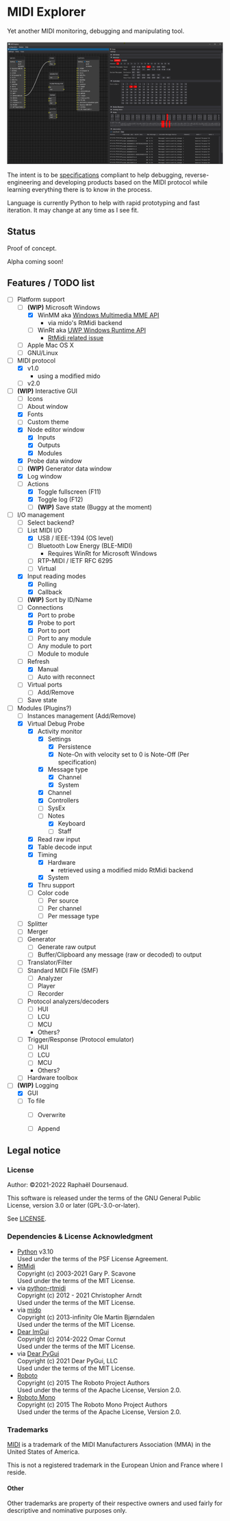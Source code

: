 MIDI Explorer
=============

Yet another MIDI monitoring, debugging and manipulating tool.

![GUI](_screenshots/GUIwithcontrollersandnotes.png)

The intent is to be [specifications](https://www.midi.org/specifications) compliant to help debugging,
reverse-engineering and developing products based on the MIDI protocol while learning everything there is to know in the
process.

Language is currently Python to help with rapid prototyping and fast iteration. It may change at any time as I see fit.


Status
------

Proof of concept.

Alpha coming soon!


Features / TODO list
--------------------

- [ ] Platform support
  - [ ] **(WIP)** Microsoft Windows
    - [x] WinMM aka [Windows Multimedia MME API](https://docs.microsoft.com/fr-fr/windows/win32/api/mmeapi/)
      - via mido's RtMidi backend
    - [ ] WinRt aka [UWP Windows Runtime API](https://docs.microsoft.com/en-us/uwp/api/windows.devices.midi)
      - [RtMidi related  issue](https://github.com/thestk/rtmidi/issues/145)
  - [ ] Apple Mac OS X
  - [ ] GNU/Linux
- [ ] MIDI protocol
  - [x] v1.0
    - using a modified mido
  - [ ] v2.0
- [ ] **(WIP)** Interactive GUI
  - [ ] Icons
  - [ ] About window
  - [x] Fonts
  - [ ] Custom theme
  - [X] Node editor window
    - [X] Inputs
    - [X] Outputs
    - [x] Modules
  - [x] Probe data window
  - [ ] **(WIP)** Generator data window
  - [x] Log window
  - [ ] Actions
    - [x] Toggle fullscreen (F11)
    - [x] Toggle log (F12)
    - [ ] **(WIP)** Save state (Buggy at the moment)
- [ ] I/O management
  - [ ] Select backend?
  - [ ] List MIDI I/O
    - [x] USB / IEEE-1394 (OS level)
    - [ ] Bluetooth Low Energy (BLE-MIDI)
      - Requires WinRt for Microsoft Windows
    - [ ] RTP-MIDI / IETF RFC 6295
    - [ ] Virtual
  - [x] Input reading modes
    - [x] Polling
    - [x] Callback
  - [ ] **(WIP)** Sort by ID/Name
  - [ ] Connections
    - [x] Port to probe
    - [x] Probe to port
    - [x] Port to port
    - [ ] Port to any module
    - [ ] Any module to port
    - [ ] Module to module
  - [ ] Refresh
    - [X] Manual
    - [ ] Auto with reconnect
  - [ ] Virtual ports
    - [ ] Add/Remove
  - [ ] Save state
- [ ] Modules (Plugins?)
  - [ ] Instances management (Add/Remove)
  - [x] Virtual Debug Probe
    - [x] Activity monitor
      - [x] Settings
        - [x] Persistence
        - [x] Note-On with velocity set to 0 is Note-Off (Per specification)
      - [x] Message type
        - [x] Channel
        - [x] System
      - [x] Channel
      - [x] Controllers
      - [ ] SysEx
      - [ ] Notes
        - [x] Keyboard
        - [ ] Staff
    - [x] Read raw input
    - [x] Table decode input
    - [x] Timing
      - [x] Hardware
        - retrieved using a modified mido RtMidi backend
      - [x] System
    - [x] Thru support
    - [ ] Color code
      - [ ] Per source
      - [ ] Per channel
      - [ ] Per message type
  - [ ] Splitter
  - [ ] Merger
  - [ ] Generator
    - [ ] Generate raw output
    - [ ] Buffer/Clipboard any message (raw or decoded) to output
  - [ ] Translator/Filter
  - [ ] Standard MIDI File (SMF)
    - [ ] Analyzer
    - [ ] Player
    - [ ] Recorder
  - [ ] Protocol analyzers/decoders
    - [ ] HUI
    - [ ] LCU
    - [ ] MCU
    - Others?
  - [ ] Trigger/Response (Protocol emulator)
    - [ ] HUI
    - [ ] LCU
    - [ ] MCU
    - Others?
  - [ ] Hardware toolbox
- [ ] **(WIP)** Logging
  - [x] GUI
  - [ ] To file
    - [ ] Overwrite
    - [ ] Append


Legal notice
------------

### License

Author: ©2021-2022 Raphaël Doursenaud.

This software is released under the terms of the GNU General Public License, version 3.0 or later (GPL-3.0-or-later).

See [LICENSE](LICENSE).

### Dependencies & License Acknowledgment

- [Python](https://python.org) v3.10  
  Used under the terms of the PSF License Agreement.
- [RtMidi](https://github.com/thestk/rtmidi)  
  Copyright (c) 2003-2021 Gary P. Scavone  
  Used under the terms of the MIT License.
- via [python-rtmidi](https://github.com/SpotlightKid/python-rtmidi)  
  Copyright (c) 2012 - 2021 Christopher Arndt  
  Used under the terms of the MIT License.
- via [mido](https://github.com/mido/mido)  
  Copyright (c) 2013-infinity Ole Martin Bjørndalen    
  Used under the terms of the MIT License.
- [Dear ImGui](https://github.com/ocornut/imgui)  
  Copyright (c) 2014-2022 Omar Cornut  
  Used under the terms of the MIT License.
- via [Dear PyGui](https://github.com/hoffstadt/DearPyGui)  
  Copyright (c) 2021 Dear PyGui, LLC  
  Used under the terms of the MIT License.
- [Roboto](https://github.com/googlefonts/Roboto)  
  Copyright (c) 2015 The Roboto Project Authors  
  Used under the terms of the Apache License, Version 2.0.
- [Roboto Mono](https://github.com/googlefonts/RobotoMono)  
  Copyright (c) 2015 The Roboto Mono Project Authors  
  Used under the terms of the Apache License, Version 2.0.

### Trademarks

[MIDI](https://midi.org) is a trademark of the MIDI Manufacturers Association (MMA) in the United States of America.

This is not a registered trademark in the European Union and France where I reside.

#### Other

Other trademarks are property of their respective owners and used fairly for descriptive and nominative purposes only.
